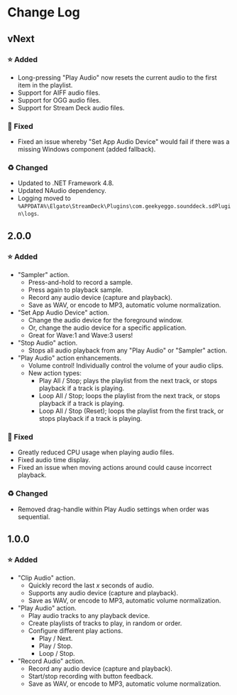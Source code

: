 # Change Log

## vNext

### ⭐ Added

- Long-pressing "Play Audio" now resets the current audio to the first item in the playlist.
- Support for AIFF audio files.
- Support for OGG audio files.
- Support for Stream Deck audio files.

### 🐞 Fixed

- Fixed an issue whereby "Set App Audio Device" would fail if there was a missing Windows component (added fallback).

### ♻ Changed

- Updated to .NET Framework 4.8.
- Updated NAudio dependency.
- Logging moved to `%APPDATA%\Elgato\StreamDeck\Plugins\com.geekyeggo.sounddeck.sdPlugin\logs`.

## 2.0.0

### ⭐ Added

- "Sampler" action.
  - Press-and-hold to record a sample.
  - Press again to playback sample.
  - Record any audio device (capture and playback).
  - Save as WAV, or encode to MP3, automatic volume normalization.
- "Set App Audio Device" action.
  - Change the audio device for the foreground window.
  - Or, change the audio device for a specific application.
  - Great for Wave:1 and Wave:3 users!
- "Stop Audio" action.
  - Stops all audio playback from any "Play Audio" or "Sampler" action.
- "Play Audio" action enhancements.
  - Volume control! Individually control the volume of your audio clips.
  - New action types:
    - Play All / Stop; plays the playlist from the next track, or stops playback if a track is playing.
    - Loop All / Stop; loops the playlist from the next track, or stops playback if a track is playing.
    - Loop All / Stop (Reset); loops the playlist from the first track, or stops playback if a track is playing.

### 🐞 Fixed

- Greatly reduced CPU usage when playing audio files.
- Fixed audio time display.
- Fixed an issue when moving actions around could cause incorrect playback.

### ♻ Changed

- Removed drag-handle within Play Audio settings when order was sequential.

## 1.0.0

### ⭐ Added

- "Clip Audio" action.
  - Quickly record the last *x* seconds of audio.
  - Supports any audio device (capture and playback).
  - Save as WAV, or encode to MP3, automatic volume normalization.
- "Play Audio" action.
  - Play audio tracks to any playback device.
  - Create playlists of tracks to play, in random or order.
  - Configure different play actions.
    - Play / Next.
    - Play / Stop.
    - Loop / Stop.
- "Record Audio" action.
  - Record any audio device (capture and playback).
  - Start/stop recording with button feedback.
  - Save as WAV, or encode to MP3, automatic volume normalization.
